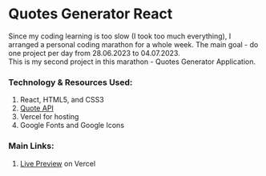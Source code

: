 # Quotes Generator React
Since my coding learning is too slow (I took too much everything), I arranged a personal coding marathon for a whole week. The main goal - do one project per day from 28.06.2023 to 04.07.2023.
<br />
This is my second project in this marathon - Quotes Generator Application.
<br />
### Technology & Resources Used:
1. React, HTML5, and CSS3
2. <a href="http://api.quotable.io/random">Quote API</a>
3. Vercel for hosting
4. Google Fonts and Google Icons
### Main Links:
1. <a href="https://quote-generator-react-nu.vercel.app/">Live Preview</a> on Vercel
